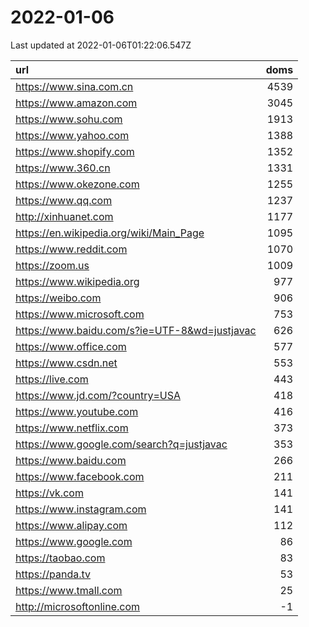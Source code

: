 # 2022-01-06

<!-- BEGIN -->
Last updated at 2022-01-06T01:22:06.547Z

url | doms
:- | -:
https://www.sina.com.cn | 4539
https://www.amazon.com | 3045
https://www.sohu.com | 1913
https://www.yahoo.com | 1388
https://www.shopify.com | 1352
https://www.360.cn | 1331
https://www.okezone.com | 1255
https://www.qq.com | 1237
http://xinhuanet.com | 1177
https://en.wikipedia.org/wiki/Main_Page | 1095
https://www.reddit.com | 1070
https://zoom.us | 1009
https://www.wikipedia.org | 977
https://weibo.com | 906
https://www.microsoft.com | 753
https://www.baidu.com/s?ie=UTF-8&wd=justjavac | 626
https://www.office.com | 577
https://www.csdn.net | 553
https://live.com | 443
https://www.jd.com/?country=USA | 418
https://www.youtube.com | 416
https://www.netflix.com | 373
https://www.google.com/search?q=justjavac | 353
https://www.baidu.com | 266
https://www.facebook.com | 211
https://vk.com | 141
https://www.instagram.com | 141
https://www.alipay.com | 112
https://www.google.com | 86
https://taobao.com | 83
https://panda.tv | 53
https://www.tmall.com | 25
http://microsoftonline.com | -1
<!-- END -->
